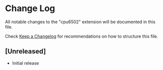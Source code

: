 # Change Log

All notable changes to the "cpu6502" extension will be documented in this file.

Check [Keep a Changelog](http://keepachangelog.com/) for recommendations on how to structure this file.

## [Unreleased]

- Initial release